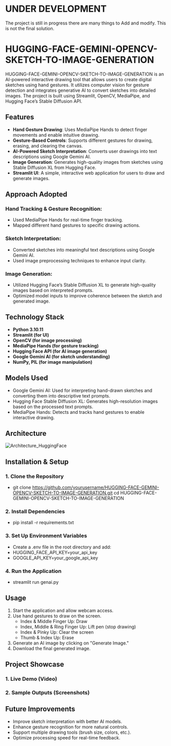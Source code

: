# UNDER DEVELOPMENT

The project is still in progress there are many things to Add and modify.
This is not the final solution.

# HUGGING-FACE-GEMINI-OPENCV-SKETCH-TO-IMAGE-GENERATION

HUGGING-FACE-GEMINI-OPENCV-SKETCH-TO-IMAGE-GENERATION is an AI-powered interactive drawing tool that allows users to create digital sketches using hand gestures. It utilizes computer vision for gesture detection and integrates generative AI to convert sketches into detailed images. The project is built using Streamlit, OpenCV, MediaPipe, and Hugging Face’s Stable Diffusion API.

## Features

- **Hand Gesture Drawing**: Uses MediaPipe Hands to detect finger movements and enable intuitive drawing.
- **Gesture-Based Controls**: Supports different gestures for drawing, erasing, and clearing the canvas.
- **AI-Powered Sketch Interpretation**:  Converts user drawings into text descriptions using Google Gemini AI.
- **Image Generation**: Generates high-quality images from sketches using Stable Diffusion XL from Hugging Face.
- **Streamlit UI**: A simple, interactive web application for users to draw and generate images.

## Approach Adopted
### Hand Tracking & Gesture Recognition:
   - Used MediaPipe Hands for real-time finger tracking.
   - Mapped different hand gestures to specific drawing actions.
### Sketch Interpretation:
   - Converted sketches into meaningful text descriptions using Google Gemini AI.
   - Used image preprocessing techniques to enhance input clarity.
### Image Generation:
   - Utilized Hugging Face’s Stable Diffusion XL to generate high-quality images based on interpreted prompts.
   - Optimized model inputs to improve coherence between the sketch and generated image.

## Technology Stack

- **Python 3.10.11**     
- **Streamlit (for UI)**
- **OpenCV (for image processing)**
- **MediaPipe Hands (for gesture tracking)**
- **Hugging Face API (for AI image generation)**
- **Google Gemini AI (for sketch understanding)**
- **NumPy, PIL (for image manipulation)**

## Models Used
- Google Gemini AI: Used for interpreting hand-drawn sketches and converting them into descriptive text prompts.
- Hugging Face Stable Diffusion XL: Generates high-resolution images based on the processed text prompts.
- MediaPipe Hands: Detects and tracks hand gestures to enable interactive drawing.

## Architecture
![Architecture_HuggingFace](https://github.com/user-attachments/assets/1d7b343a-1c32-4c75-8e0d-36dedd619f67)


## Installation & Setup
### 1. Clone the Repository
- git clone https://github.com/yourusername/HUGGING-FACE-GEMINI-OPENCV-SKETCH-TO-IMAGE-GENERATION.git cd HUGGING-FACE-GEMINI-OPENCV-SKETCH-TO-IMAGE-GENERATION
### 2. Install Dependencies
- pip install -r requirements.txt
### 3. Set Up Environment Variables
- Create a .env file in the root directory and add:
- HUGGING_FACE_API_KEY=your_api_key
- GOOGLE_API_KEY=your_google_api_key
### 4. Run the Application
- streamlit run genai.py

## Usage
1. Start the application and allow webcam access.
2. Use hand gestures to draw on the screen.
   - Index & Middle Finger Up: Draw
   - Index, Middle & Ring Finger Up: Lift pen (stop drawing)
   - Index & Pinky Up: Clear the screen
   - Thumb & Index Up: Erase
3. Generate an AI image by clicking on "Generate Image."
4. Download the final generated image.

## Project Showcase
### 1. Live Demo (Video)


### 2. Sample Outputs (Screenshots)



## Future Improvements
- Improve sketch interpretation with better AI models.
- Enhance gesture recognition for more natural controls.
- Support multiple drawing tools (brush size, colors, etc.).
- Optimize processing speed for real-time feedback.
